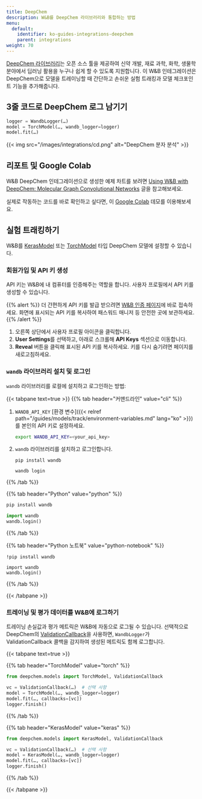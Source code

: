 ```yaml
---
title: DeepChem
description: W&B를 DeepChem 라이브러리와 통합하는 방법
menu:
  default:
    identifier: ko-guides-integrations-deepchem
    parent: integrations
weight: 70
---
```


[DeepChem 라이브러리](https://github.com/deepchem/deepchem)는 오픈 소스 툴을 제공하여 신약 개발, 재료 과학, 화학, 생물학 분야에서 딥러닝 활용을 누구나 쉽게 할 수 있도록 지원합니다. 이 W&B 인테그레이션은 DeepChem으로 모델을 트레이닝할 때 간단하고 손쉬운 실험 트래킹과 모델 체크포인트 기능을 추가해줍니다.

## 3줄 코드로 DeepChem 로그 남기기

```python
logger = WandbLogger(…)
model = TorchModel(…, wandb_logger=logger)
model.fit(…)
```

{{< img src="/images/integrations/cd.png" alt="DeepChem 분자 분석" >}}

## 리포트 및 Google Colab

W&B DeepChem 인테그레이션으로 생성한 예제 차트를 보려면 [Using W&B with DeepChem: Molecular Graph Convolutional Networks](https://wandb.ai/kshen/deepchem_graphconv/reports/Using-W-B-with-DeepChem-Molecular-Graph-Convolutional-Networks--Vmlldzo4MzU5MDc?galleryTag=) 글을 참고해보세요.

실제로 작동하는 코드를 바로 확인하고 싶다면, 이 [Google Colab](https://colab.research.google.com/github/wandb/examples/blob/master/colabs/deepchem/W%26B_x_DeepChem.ipynb) 데모를 이용해보세요.

## 실험 트래킹하기

W&B를 [KerasModel](https://deepchem.readthedocs.io/en/latest/api_reference/models.html#keras-models) 또는 [TorchModel](https://deepchem.readthedocs.io/en/latest/api_reference/models.html#pytorch-models) 타입 DeepChem 모델에 설정할 수 있습니다.

### 회원가입 및 API 키 생성

API 키는 W&B에 내 컴퓨터를 인증해주는 역할을 합니다. 사용자 프로필에서 API 키를 생성할 수 있습니다.

{{% alert %}}
더 간편하게 API 키를 발급 받으려면 [W&B 인증 페이지](https://wandb.ai/authorize)에 바로 접속하세요. 화면에 표시되는 API 키를 복사하여 패스워드 매니저 등 안전한 곳에 보관하세요.
{{% /alert %}}

1. 오른쪽 상단에서 사용자 프로필 아이콘을 클릭합니다.
1. **User Settings**를 선택하고, 아래로 스크롤해 **API Keys** 섹션으로 이동합니다.
1. **Reveal** 버튼을 클릭해 표시된 API 키를 복사하세요. 키를 다시 숨기려면 페이지를 새로고침하세요.

### `wandb` 라이브러리 설치 및 로그인

`wandb` 라이브러리를 로컬에 설치하고 로그인하는 방법:

{{< tabpane text=true >}}
{{% tab header="커맨드라인" value="cli" %}}

1. `WANDB_API_KEY` [환경 변수]({{< relref path="/guides/models/track/environment-variables.md" lang="ko" >}})를 본인의 API 키로 설정하세요.

    ```bash
    export WANDB_API_KEY=<your_api_key>
    ```

1. `wandb` 라이브러리를 설치하고 로그인합니다.



    ```shell
    pip install wandb

    wandb login
    ```

{{% /tab %}}

{{% tab header="Python" value="python" %}}

```bash
pip install wandb
```
```python
import wandb
wandb.login()
```

{{% /tab %}}

{{% tab header="Python 노트북" value="python-notebook" %}}

```notebook
!pip install wandb

import wandb
wandb.login()
```

{{% /tab %}}

{{< /tabpane >}}

### 트레이닝 및 평가 데이터를 W&B에 로그하기

트레이닝 손실값과 평가 메트릭은 W&B에 자동으로 로그될 수 있습니다. 선택적으로 DeepChem의 [ValidationCallback](https://github.com/deepchem/deepchem/blob/master/deepchem/models/callbacks.py)을 사용하면, `WandbLogger`가 ValidationCallback 콜백을 감지하여 생성된 메트릭도 함께 로그합니다.

{{< tabpane text=true >}}

{{% tab header="TorchModel" value="torch" %}}

```python
from deepchem.models import TorchModel, ValidationCallback

vc = ValidationCallback(…)  # 선택 사항
model = TorchModel(…, wandb_logger=logger)
model.fit(…, callbacks=[vc])
logger.finish()
```

{{% /tab %}}

{{% tab header="KerasModel" value="keras" %}}

```python
from deepchem.models import KerasModel, ValidationCallback

vc = ValidationCallback(…)  # 선택 사항
model = KerasModel(…, wandb_logger=logger)
model.fit(…, callbacks=[vc])
logger.finish()
```

{{% /tab %}}

{{< /tabpane >}}